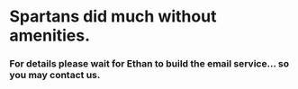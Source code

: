 # Spartans did much without amenities.

### For details please wait for Ethan to build the email service... so you may contact us.
